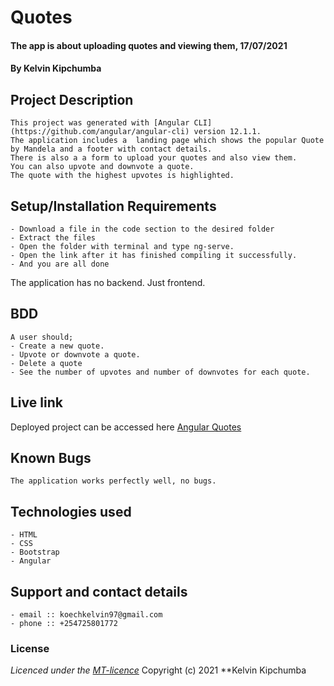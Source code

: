 # Quotes
#### The app is about uploading quotes and viewing them, 17/07/2021
#### **By Kelvin Kipchumba**
## Project Description
    This project was generated with [Angular CLI](https://github.com/angular/angular-cli) version 12.1.1.
    The application includes a  landing page which shows the popular Quote by Mandela and a footer with contact details. 
    There is also a a form to upload your quotes and also view them. 
    You can also upvote and downvote a quote.
    The quote with the highest upvotes is highlighted.

## Setup/Installation Requirements
    - Download a file in the code section to the desired folder
    - Extract the files
    - Open the folder with terminal and type ng-serve.
    - Open the link after it has finished compiling it successfully.
    - And you are all done
The application has no backend. Just frontend.

## BDD
    A user should;
    - Create a new quote.
    - Upvote or downvote a quote.
    - Delete a quote
    - See the number of upvotes and number of downvotes for each quote.

## Live link
Deployed project can be accessed here [Angular Quotes](https://k-koech.github.io/Angular-Quotes/)

## Known Bugs
    The application works perfectly well, no bugs.

## Technologies used
    - HTML
    - CSS
    - Bootstrap
    - Angular

## Support and contact details
    - email :: koechkelvin97@gmail.com
    - phone :: +254725801772

### License
*Licenced under the [MT-licence](https://github.com/k-koech/Angular-Quotes/blob/master/LICENSE.md)*
Copyright (c) 2021 **Kelvin Kipchumba

